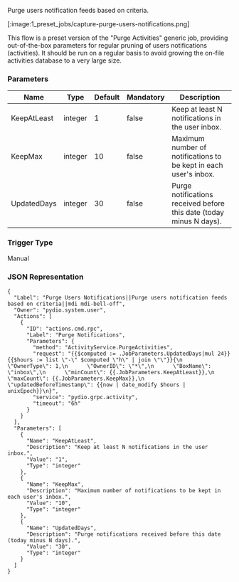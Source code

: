 
Purge users notification feeds based on criteria.

[:image:1_preset_jobs/capture-purge-users-notifications.png]

This flow is a preset version of the "Purge Activities" generic job, providing out-of-the-box parameters for regular pruning of users notifications (activities). It should be run on a regular basis to avoid growing the on-file activities database to a very large size.

### Parameters

|Name|Type|Default|Mandatory|Description|
|----|----|-------|---------|-----------|
|KeepAtLeast|integer|1|false|Keep at least N notifications in the user inbox.|
|KeepMax|integer|10|false|Maximum number of notifications to be kept in each user's inbox.|
|UpdatedDays|integer|30|false|Purge notifications received before this date (today minus N days).|



### Trigger Type
Manual

### JSON Representation

```
{
  "Label": "Purge Users Notifications||Purge users notification feeds based on criteria||mdi mdi-bell-off",
  "Owner": "pydio.system.user",
  "Actions": [
    {
      "ID": "actions.cmd.rpc",
      "Label": "Purge Notifications",
      "Parameters": {
        "method": "ActivityService.PurgeActivities",
        "request": "{{$computed := .JobParameters.UpdatedDays|mul 24}}{{$hours := list \"-\" $computed \"h\" | join \"\"}}{\n      \"OwnerType\": 1,\n      \"OwnerID\": \"*\",\n      \"BoxName\": \"inbox\",\n      \"minCount\": {{.JobParameters.KeepAtLeast}},\n      \"maxCount\": {{.JobParameters.KeepMax}},\n      \"updatedBeforeTimestamp\": {{now | date_modify $hours | unixEpoch}}\n}",
        "service": "pydio.grpc.activity",
        "timeout": "6h"
      }
    }
  ],
  "Parameters": [
    {
      "Name": "KeepAtLeast",
      "Description": "Keep at least N notifications in the user inbox.",
      "Value": "1",
      "Type": "integer"
    },
    {
      "Name": "KeepMax",
      "Description": "Maximum number of notifications to be kept in each user's inbox.",
      "Value": "10",
      "Type": "integer"
    },
    {
      "Name": "UpdatedDays",
      "Description": "Purge notifications received before this date (today minus N days).",
      "Value": "30",
      "Type": "integer"
    }
  ]
}
```
